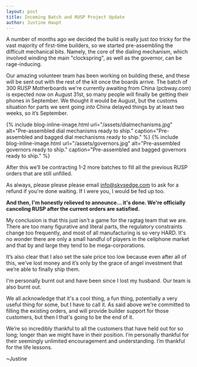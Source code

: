 ```yaml
---
layout: post
title: Incoming Batch and RUSP Project Update
author: Justine Haupt
---
```



A number of months ago we decided the build is really just *too* tricky for the vast majority of first-time builders, so we started pre-assembling the difficult mechanical bits. Namely, the core of the dialing mechanism, which involved winding the main "clockspring", as well as the governor, can be rage-inducing.

Our amazing volunteer team has been working on building these, and these will be sent out with the rest of the kit once the boards arrive. The batch of 300 RUSP Motherboards we're currently awaiting from China (pcbway.com) is expected now on August 31st, so many people will finally be getting their phones in September. We thought it would be August, but the customs situation for parts we sent going *into* China delayed things by at least two weeks, so it’s September.

{% include blog-inline-image.html
    url="/assets/dialmechanisms.jpg"
    alt="Pre-assembled dial mechanisms ready to ship."
    caption="Pre-assembled and bagged dial mechanisms ready to ship."
%}
{% include blog-inline-image.html
    url="/assets/governors.jpg"
    alt="Pre-assembled governors ready to ship."
    caption="Pre-assembled and bagged governors ready to ship."
%}

After this we’ll be contracting 1-2 more batches to fill all the previous RUSP orders that are still unfilled.

As always, please please please email info@skysedge.com to ask for a refund if you're done waiting. If I were you, I would be fed up too.

**And then, I'm honestly relieved to announce... it's done. We're officially canceling RUSP after the current orders are satisfied.**

My conclusion is that this just isn't a game for the ragtag team that we are. There are too many figurative and literal parts, the regulatory constraints change too frequently, and most of all manufacturing is so very HARD. It's no wonder there are only a small handful of players in the cellphone market and that by and large they tend to be mega-corporations.

It’s also clear that I also set the sale price too low because even after all of this, we’ve lost money and it’s only by the grace of angel investment that we’re able to finally ship them.


I'm personally burnt out and have been since I lost my husband. Our team is also burnt out.

We all acknowledge that it's a cool thing, a fun thing, potentially a very useful thing for some, but I have to call it. As said above we're committed to filling the existing orders, and will provide builder support for those customers, but then I that's going to be the end of it.

We’re so incredibly thankful to all the customers that have held out for so long; longer than we might have in their position. I’m personally thankful for their seemingly unlimited encouragement and understanding. I’m thankful for the life lessons.

~Justine


